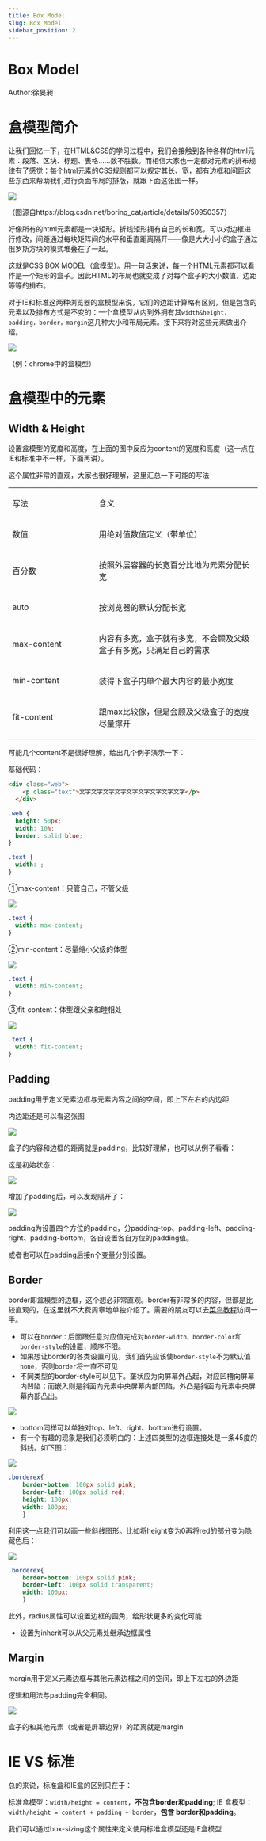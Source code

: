 ```yaml
---
title: Box Model
slug: Box Model
sidebar_position: 2
---
```



# Box Model

Author:徐旻昶

# 盒模型简介

让我们回忆一下，在HTML&CSS的学习过程中，我们会接触到各种各样的html元素：段落、区块、标题、表格……数不胜数。而相信大家也一定都对元素的排布规律有了感觉：每个html元素的CSS规则都可以规定其长、宽，都有边框和间距这些东西来帮助我们进行页面布局的排版，就跟下面这张图一样。

![](/assets/GntKbEnxTosAK1x70PIcr1GRnOg.png)

（图源自https://blog.csdn.net/boring_cat/article/details/50950357）

好像所有的html元素都是一块矩形。折线矩形拥有自己的长和宽，可以对边框进行修改，间距通过每块矩阵间的水平和垂直距离隔开——像是大大小小的盒子通过俄罗斯方块的模式堆叠在了一起。

这就是CSS BOX MODEL（盒模型）。用一句话来说，每一个HTML元素都可以看作是一个矩形的盒子。因此HTML的布局也就变成了对每个盒子的大小数值、边距等等的排布。

对于IE和标准这两种浏览器的盒模型来说，它们的边距计算略有区别，但是包含的元素以及排布方式是不变的：一个盒模型从内到外拥有其`width&height，padding，border，margin`这几种大小和布局元素。接下来将对这些元素做出介绍。

![](/assets/H9mibo39yo0d9IxUFv6cWQNKnMg.png)

（例：chrome中的盒模型）

# 盒模型中的元素

## Width & Height

设置盒模型的宽度和高度，在上面的图中反应为content的宽度和高度（这一点在IE和标准中不一样，下面再讲）。

这个属性非常的直观，大家也很好理解，这里汇总一下可能的写法

<table>
<colgroup>
<col width="253"/>
<col width="544"/>
</colgroup>
<tbody>
<tr><td><p>写法</p></td><td><p>含义</p></td></tr>
<tr><td><p>数值</p></td><td><p>用绝对值数值定义（带单位）</p></td></tr>
<tr><td><p>百分数</p></td><td><p>按照外层容器的长宽百分比地为元素分配长宽</p></td></tr>
<tr><td><p>auto</p></td><td><p>按浏览器的默认分配长宽</p></td></tr>
<tr><td><p>max-content</p></td><td><p>内容有多宽，盒子就有多宽，不会顾及父级盒子有多宽，只满足自己的需求</p></td></tr>
<tr><td><p>min-content</p></td><td><p>装得下盒子内单个最大内容的最小宽度</p></td></tr>
<tr><td><p>fit-content</p></td><td><p>跟max比较像，但是会顾及父级盒子的宽度尽量撑开</p></td></tr>
</tbody>
</table>

可能几个content不是很好理解，给出几个例子演示一下：

基础代码：

```html
<div class="web">
    <p class="text">文字文字文字文字文字文字文字文字文字</p>
  </div>
```

```css
.web {
  height: 50px;
  width: 10%;
  border: solid blue;
}

.text {
  width: ;
}
```

①max-content：只管自己，不管父级

![](/assets/WBqkbKtuxoJOwJxxWSccHj4AnLd.png)

```css
.text {
  width: max-content;
}
```

②min-content：尽量缩小父级的体型

![](/assets/BT8ablNu1o39rZxYP4Oc5otznse.png)

```css
.text {
  width: min-content;
}
```

③fit-content：体型跟父亲和睦相处

![](/assets/LDkhbJIpmoGDtTxU7A8cTOi4n0d.png)

```css
.text {
  width: fit-content;
}
```

## Padding

padding用于定义元素边框与元素内容之间的空间，即上下左右的内边距

内边距还是可以看这张图

![](/assets/Hm8FbcskroLMAExR0PCc05stnLc.png)

盒子的内容和边框的距离就是padding，比较好理解，也可以从例子看看：

这是初始状态：

![](/assets/S9DZbHdi5ofKqjxoqA0cugnrnZd.png)

增加了padding后，可以发现隔开了：

![](/assets/XYPtbwmGxonixwxObgrcO8qUnTh.png)

padding为设置四个方位的padding，分padding-top、padding-left、padding-right、padding-bottom，各自设置各自方位的padding值。

或者也可以在padding后接n个变量分别设置。

## Border

border即盒模型的边框，这个想必非常直观。border有非常多的内容，但都是比较直观的，在这里就不大费周章地单独介绍了。需要的朋友可以去[菜鸟教程](https://www.runoob.com/css/css-border.html)访问一手。

- 可以在`border：`后面跟任意对应值完成对`border-width、border-color`和`border-style`的设置，顺序不限。
- 如果想让border的各类设置可见，我们首先应该使`border-style`不为默认值`none`，否则`border`将一直不可见
- 不同类型的border-style可以见下。垄状应为向屏幕外凸起，对应凹槽向屏幕内凹陷；而嵌入则是斜面向元素中央屏幕内部凹陷，外凸是斜面向元素中央屏幕内部凸出。

![](/assets/FezLbs4FUo9yW9xJu3hcPp9An7c.png)

- bottom同样可以单独对top、left、right、bottom进行设置。
- 有一个有趣的现象是我们必须明白的：上述四类型的边框连接处是一条45度的斜线。如下图：

![](/assets/N5k3bltHioAekoxRDbRcg7j1n0d.png)

```css
.borderex{
    border-bottom: 100px solid pink; 
    border-left: 100px solid red; 
    height: 100px; 
    width: 100px;
    }
```

利用这一点我们可以画一些斜线图形。比如将height变为0再将red的部分变为隐藏色后：

![](/assets/Y6F7b7rqFoDO1Oxtd5acSDy3npc.png)

```css
.borderex{
    border-bottom: 100px solid pink; 
    border-left: 100px solid transparent; 
    width: 100px;
    }
```

此外，radius属性可以设置边框的圆角，给形状更多的变化可能

- 设置为inherit可以从父元素处继承边框属性

## Margin

margin用于定义元素边框与其他元素边框之间的空间，即上下左右的外边距

逻辑和用法与padding完全相同。

![](/assets/D5XdbVNo8odOj5xWLoTccOutngK.png)

盒子的和其他元素（或者是屏幕边界）的距离就是margin

# IE VS 标准

总的来说，标准盒和IE盒的区别只在于：

标准盒模型：`width/height = content`，<b>不包含border和padding</b>;
IE 盒模型： `width/height = content + padding + border`，<b>包含 border和padding</b>。

我们可以通过box-sizing这个属性来定义使用标准盒模型还是IE盒模型

